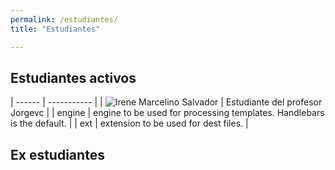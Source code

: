 ```yaml
---
permalink: /estudiantes/
title: "Estudiantes"

---
```


## Estudiantes activos

| ------ | ----------- |
| ![ Irene Marcelino Salvador](https://juliojx.github.io/jorgevc/_data/img-20181115-wa0002.jpg)  | Estudiante del profesor Jorgevc |
| engine | engine to be used for processing templates. Handlebars is the default. |
| ext    | extension to be used for dest files. |


## Ex estudiantes

